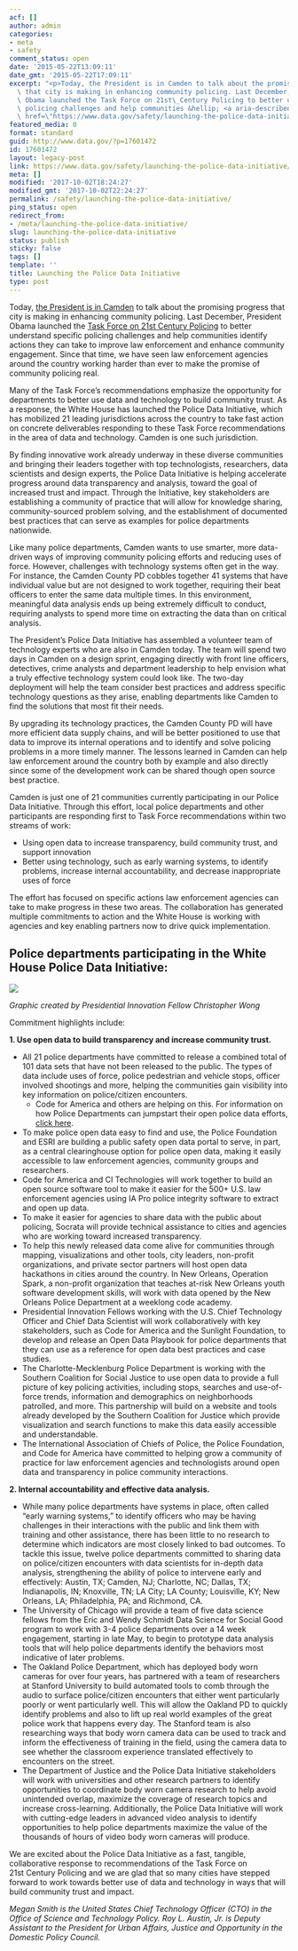 ```yaml
---
acf: []
author: admin
categories:
- meta
- safety
comment_status: open
date: '2015-05-22T13:09:11'
date_gmt: '2015-05-22T17:09:11'
excerpt: "<p>Today, the President is in Camden to talk about the promising progress\
  \ that city is making in enhancing community policing. Last December, President\
  \ Obama launched the Task Force on 21st\_Century Policing to better understand specific\
  \ policing challenges and help communities &hellip; <a aria-describedby=\"post-title-17601472\"\
  \ href=\"https://www.data.gov/safety/launching-the-police-data-initiative/\">Continued</a></p>\n"
featured_media: 0
format: standard
guid: http://www.data.gov/?p=17601472
id: 17601472
layout: legacy-post
link: https://www.data.gov/safety/launching-the-police-data-initiative/
meta: []
modified: '2017-10-02T18:24:27'
modified_gmt: '2017-10-02T22:24:27'
permalink: /safety/launching-the-police-data-initiative/
ping_status: open
redirect_from:
- /meta/launching-the-police-data-initiative/
slug: launching-the-police-data-initiative
status: publish
sticky: false
tags: []
template: ''
title: Launching the Police Data Initiative
type: post
---
```

Today, [the President is in Camden](https://www.whitehouse.gov/the-press-office/2015/05/18/fact-sheet-creating-opportunity-all-through-stronger-safer-communities) to talk about the promising progress that city is making in enhancing community policing. Last December, President Obama launched the [Task Force on 21st Century Policing](https://www.whitehouse.gov/blog/2015/04/09/using-technology-and-data-improve-community-policing-police-data-initiative) to better understand specific policing challenges and help communities identify actions they can take to improve law enforcement and enhance community engagement. Since that time, we have seen law enforcement agencies around the country working harder than ever to make the promise of community policing real.


Many of the Task Force’s recommendations emphasize the opportunity for departments to better use data and technology to build community trust. As a response, the White House has launched the Police Data Initiative, which has mobilized 21 leading jurisdictions across the country to take fast action on concrete deliverables responding to these Task Force recommendations in the area of data and technology. Camden is one such jurisdiction.


By finding innovative work already underway in these diverse communities and bringing their leaders together with top technologists, researchers, data scientists and design experts, the Police Data Initiative is helping accelerate progress around data transparency and analysis, toward the goal of increased trust and impact. Through the Initiative, key stakeholders are establishing a community of practice that will allow for knowledge sharing, community-sourced problem solving, and the establishment of documented best practices that can serve as examples for police departments nationwide.


Like many police departments, Camden wants to use smarter, more data-driven ways of improving community policing efforts and reducing uses of force. However, challenges with technology systems often get in the way. For instance, the Camden County PD cobbles together 41 systems that have individual value but are not designed to work together, requiring their beat officers to enter the same data multiple times. In this environment, meaningful data analysis ends up being extremely difficult to conduct, requiring analysts to spend more time on extracting the data than on critical analysis.


The President’s Police Data Initiative has assembled a volunteer team of technology experts who are also in Camden today. The team will spend two days in Camden on a design sprint, engaging directly with front line officers, detectives, crime analysts and department leadership to help envision what a truly effective technology system could look like. The two-day deployment will help the team consider best practices and address specific technology questions as they arise, enabling departments like Camden to find the solutions that most fit their needs.


By upgrading its technology practices, the Camden County PD will have more efficient data supply chains, and will be better positioned to use that data to improve its internal operations and to identify and solve policing problems in a more timely manner. The lessons learned in Camden can help law enforcement around the country both by example and also directly since some of the development work can be shared though open source best practice.


Camden is just one of 21 communities currently participating in our Police Data Initiative. Through this effort, local police departments and other participants are responding first to Task Force recommendations within two streams of work:


* Using open data to increase transparency, build community trust, and support innovation
* Better using technology, such as early warning systems, to identify problems, increase internal accountability, and decrease inappropriate uses of force


The effort has focused on specific actions law enforcement agencies can take to make progress in these two areas. The collaboration has generated multiple commitments to action and the White House is working with agencies and key enabling partners now to drive quick implementation.


Police departments participating in the White House Police Data Initiative:
---------------------------------------------------------------------------


[![](https://obamawhitehouse.archives.gov/sites/default/files/image/051715_policing_map.jpg)](https://obamawhitehouse.archives.gov/sites/default/files/image/policingmap-v2.png)


*Graphic created by Presidential Innovation Fellow Christopher Wong*


Commitment highlights include:


**1. Use open data to build transparency and increase community trust.**


* All 21 police departments have committed to release a combined total of 101 data sets that have not been released to the public. The types of data include uses of force, police pedestrian and vehicle stops, officer involved shootings and more, helping the communities gain visibility into key information on police/citizen encounters.
	+ Code for America and others are helping on this. For information on how Police Departments can jumpstart their open police data efforts, [click here](http://www.codeforamerica.org/blog/2015/05/17/5-ways-to-jumpstart-the-release-of-open-data-on-policing/).
* To make police open data easy to find and use, the Police Foundation and ESRI are building a public safety open data portal to serve, in part, as a central clearinghouse option for police open data, making it easily accessible to law enforcement agencies, community groups and researchers.
* Code for America and CI Technologies will work together to build an open source software tool to make it easier for the 500+ U.S. law enforcement agencies using IA Pro police integrity software to extract and open up data.
* To make it easier for agencies to share data with the public about policing, Socrata will provide technical assistance to cities and agencies who are working toward increased transparency.
* To help this newly released data come alive for communities through mapping, visualizations and other tools, city leaders, non-profit organizations, and private sector partners will host open data hackathons in cities around the country. In New Orleans, Operation Spark, a non-profit organization that teaches at-risk New Orleans youth software development skills, will work with data opened by the New Orleans Police Department at a weeklong code academy.
* Presidential Innovation Fellows working with the U.S. Chief Technology Officer and Chief Data Scientist will work collaboratively with key stakeholders, such as Code for America and the Sunlight Foundation, to develop and release an Open Data Playbook for police departments that they can use as a reference for open data best practices and case studies.
* The Charlotte-Mecklenburg Police Department is working with the Southern Coalition for Social Justice to use open data to provide a full picture of key policing activities, including stops, searches and use-of-force trends, information and demographics on neighborhoods patrolled, and more. This partnership will build on a website and tools already developed by the Southern Coalition for Justice which provide visualization and search functions to make this data easily accessible and understandable.
* The International Association of Chiefs of Police, the Police Foundation, and Code for America have committed to helping grow a community of practice for law enforcement agencies and technologists around open data and transparency in police community interactions.


**2. Internal accountability and effective data analysis.**


* While many police departments have systems in place, often called “early warning systems,” to identify officers who may be having challenges in their interactions with the public and link them with training and other assistance, there has been little to no research to determine which indicators are most closely linked to bad outcomes. To tackle this issue, twelve police departments committed to sharing data on police/citizen encounters with data scientists for in-depth data analysis, strengthening the ability of police to intervene early and effectively: Austin, TX; Camden, NJ; Charlotte, NC; Dallas, TX; Indianapolis, IN; Knoxville, TN; LA City; LA County; Louisville, KY; New Orleans, LA; Philadelphia, PA; and Richmond, CA.
* The University of Chicago will provide a team of five data science fellows from the Eric and Wendy Schmidt Data Science for Social Good program to work with 3-4 police departments over a 14 week engagement, starting in late May, to begin to prototype data analysis tools that will help police departments identify the behaviors most indicative of later problems.
* The Oakland Police Department, which has deployed body worn cameras for over four years, has partnered with a team of researchers at Stanford University to build automated tools to comb through the audio to surface police/citizen encounters that either went particularly poorly or went particularly well. This will allow the Oakland PD to quickly identify problems and also to lift up real world examples of the great police work that happens every day. The Stanford team is also researching ways that body worn camera data can be used to track and inform the effectiveness of training in the field, using the camera data to see whether the classroom experience translated effectively to encounters on the street.
* The Department of Justice and the Police Data Initiative stakeholders will work with universities and other research partners to identify opportunities to coordinate body worn camera research to help avoid unintended overlap, maximize the coverage of research topics and increase cross-learning. Additionally, the Police Data Initiative will work with cutting-edge leaders in advanced video analysis to identify opportunities to help police departments maximize the value of the thousands of hours of video body worn cameras will produce.


We are excited about the Police Data Initiative as a fast, tangible, collaborative response to recommendations of the Task Force on 21st Century Policing and we are glad that so many cities have stepped forward to work towards better use of data and technology in ways that will build community trust and impact.


*Megan Smith is the United States Chief Technology Officer (CTO) in the Office of Science and Technology Policy. Roy L. Austin, Jr. is Deputy Assistant to the President for Urban Affairs, Justice and Opportunity in the Domestic Policy Council.*


